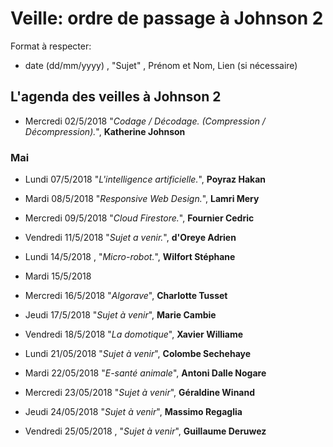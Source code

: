 # Veille: ordre de passage à Johnson 2

Format à respecter:   
- date (dd/mm/yyyy) , "Sujet" ,  Prénom et Nom, Lien (si nécessaire)

## L'agenda des veilles à Johnson 2

- Mercredi 02/5/2018 "*Codage / Décodage. (Compression / Décompression).*", __Katherine Johnson__

### Mai

- Lundi 07/5/2018 "*L'intelligence artificielle.*", **Poyraz Hakan**
- Mardi 08/5/2018 "*Responsive Web Design.*", **Lamri Mery**
- Mercredi 09/5/2018 "*Cloud Firestore.*", **Fournier Cedric**
- Vendredi 11/5/2018 "*Sujet a venir.*", **d'Oreye Adrien**

- Lundi 14/5/2018 , "*Micro-robot.*", **Wilfort Stéphane**
- Mardi 15/5/2018
- Mercredi 16/5/2018 "*Algorave*", **Charlotte Tusset**
- Jeudi 17/5/2018 "*Sujet à venir*", **Marie Cambie**
- Vendredi 18/5/2018 "*La domotique*", **Xavier Williame**

- Lundi 21/05/2018 "*Sujet à venir*", **Colombe Sechehaye**
- Mardi 22/05/2018 "*E-santé animale*", **Antoni Dalle Nogare**
- Mercredi 23/05/2018 "*Sujet à venir*", **Géraldine Winand**
- Jeudi 24/05/2018 "*Sujet à venir*", **Massimo Regaglia**
- Vendredi 25/05/2018 , "*Sujet à venir*", **Guillaume Deruwez** 
